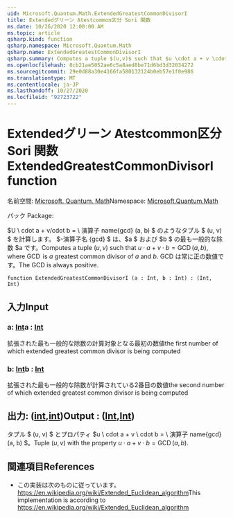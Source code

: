 ```yaml
---
uid: Microsoft.Quantum.Math.ExtendedGreatestCommonDivisorI
title: Extendedグリーン Atestcommon区分 Sori 関数
ms.date: 10/26/2020 12:00:00 AM
ms.topic: article
qsharp.kind: function
qsharp.namespace: Microsoft.Quantum.Math
qsharp.name: ExtendedGreatestCommonDivisorI
qsharp.summary: Computes a tuple $(u,v)$ such that $u \cdot a + v \cdot b = \operatorname{GCD}(a, b)$, where $\operatorname{GCD}$ is $a$ greatest common divisor of $a$ and $b$. The GCD is always positive.
ms.openlocfilehash: 8cb21ae5052ae6c5a8aed8be71d6bd3d32034272
ms.sourcegitcommit: 29e0d88a30e4166fa580132124b0eb57e1f0e986
ms.translationtype: MT
ms.contentlocale: ja-JP
ms.lasthandoff: 10/27/2020
ms.locfileid: "92723722"
---
```

# <a name="extendedgreatestcommondivisori-function"></a><span data-ttu-id="fd24f-102">Extendedグリーン Atestcommon区分 Sori 関数</span><span class="sxs-lookup"><span data-stu-id="fd24f-102">ExtendedGreatestCommonDivisorI function</span></span>

<span data-ttu-id="fd24f-103">名前空間: [Microsoft. Quantum. Math](xref:Microsoft.Quantum.Math)</span><span class="sxs-lookup"><span data-stu-id="fd24f-103">Namespace: [Microsoft.Quantum.Math](xref:Microsoft.Quantum.Math)</span></span>

<span data-ttu-id="fd24f-104">パック [](https://nuget.org/packages/)</span><span class="sxs-lookup"><span data-stu-id="fd24f-104">Package: [](https://nuget.org/packages/)</span></span>


<span data-ttu-id="fd24f-105">$U \ cdot a + v/cdot b = \ 演算子 name{gcd} (a, b) $ のようなタプル $ (u, v) $ を計算します。 $-演算子名 {gcd} $ は、$a $ および $b $ の最も一般的な除数 $a です。</span><span class="sxs-lookup"><span data-stu-id="fd24f-105">Computes a tuple $(u,v)$ such that $u \cdot a + v \cdot b = \operatorname{GCD}(a, b)$, where $\operatorname{GCD}$ is $a$ greatest common divisor of $a$ and $b$.</span></span> <span data-ttu-id="fd24f-106">GCD は常に正の数値です。</span><span class="sxs-lookup"><span data-stu-id="fd24f-106">The GCD is always positive.</span></span>

```qsharp
function ExtendedGreatestCommonDivisorI (a : Int, b : Int) : (Int, Int)
```


## <a name="input"></a><span data-ttu-id="fd24f-107">入力</span><span class="sxs-lookup"><span data-stu-id="fd24f-107">Input</span></span>

### <a name="a--int"></a><span data-ttu-id="fd24f-108">a: [Int](xref:microsoft.quantum.lang-ref.int)</span><span class="sxs-lookup"><span data-stu-id="fd24f-108">a : [Int](xref:microsoft.quantum.lang-ref.int)</span></span>

<span data-ttu-id="fd24f-109">拡張された最も一般的な除数の計算対象となる最初の数値</span><span class="sxs-lookup"><span data-stu-id="fd24f-109">the first number of which extended greatest common divisor is being computed</span></span>


### <a name="b--int"></a><span data-ttu-id="fd24f-110">b: [Int](xref:microsoft.quantum.lang-ref.int)</span><span class="sxs-lookup"><span data-stu-id="fd24f-110">b : [Int](xref:microsoft.quantum.lang-ref.int)</span></span>

<span data-ttu-id="fd24f-111">拡張された最も一般的な除数が計算されている2番目の数値</span><span class="sxs-lookup"><span data-stu-id="fd24f-111">the second number of which extended greatest common divisor is being computed</span></span>



## <a name="output--intint"></a><span data-ttu-id="fd24f-112">出力: ([int](xref:microsoft.quantum.lang-ref.int),[int](xref:microsoft.quantum.lang-ref.int))</span><span class="sxs-lookup"><span data-stu-id="fd24f-112">Output : ([Int](xref:microsoft.quantum.lang-ref.int),[Int](xref:microsoft.quantum.lang-ref.int))</span></span>

<span data-ttu-id="fd24f-113">タプル $ (u, v) $ とプロパティ $u \ cdot a + v \ cdot b = \ 演算子 name{gcd} (a, b) $。</span><span class="sxs-lookup"><span data-stu-id="fd24f-113">Tuple $(u,v)$ with the property $u \cdot a + v \cdot b = \operatorname{GCD}(a, b)$.</span></span>

## <a name="references"></a><span data-ttu-id="fd24f-114">関連項目</span><span class="sxs-lookup"><span data-stu-id="fd24f-114">References</span></span>

- <span data-ttu-id="fd24f-115">この実装は次のものに従っています。 https://en.wikipedia.org/wiki/Extended_Euclidean_algorithm</span><span class="sxs-lookup"><span data-stu-id="fd24f-115">This implementation is according to https://en.wikipedia.org/wiki/Extended_Euclidean_algorithm</span></span>